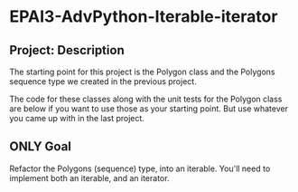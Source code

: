 # EPAI3-AdvPython-Iterable-iterator

## Project: Description
The starting point for this project is the Polygon class and the Polygons sequence type we created in the previous project.

The code for these classes along with the unit tests for the Polygon class are below if you want to use those as your starting point. But use whatever you came up with in the last project.

## ONLY Goal
Refactor the Polygons (sequence) type, into an iterable. You'll need to implement both an iterable, and an iterator.
